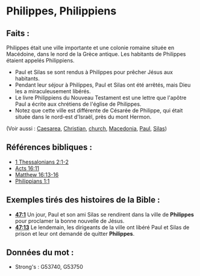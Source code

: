 # Philippes, Philippiens

## Faits :

Philippes était une ville importante et une colonie romaine située en Macédoine, dans le nord de la Grèce antique. Les habitants de Philippes étaient appelés Philippiens.

* Paul et Silas se sont rendus à Philippes pour prêcher Jésus aux habitants.
* Pendant leur séjour à Philippes, Paul et Silas ont été arrêtés, mais Dieu les a miraculeusement libérés.
* Le livre Philippiens du Nouveau Testament est une lettre que l'apôtre Paul a écrite aux chrétiens de l'église de Philippes.
* Notez que cette ville est différente de Césarée de Philippe, qui était située dans le nord-est d'Israël, près du mont Hermon.

(Voir aussi : [Caesarea](../names/caesarea.md), [Christian](../kt/christian.md), [church](../kt/church.md), [Macedonia](../names/macedonia.md), [Paul](../names/paul.md), [Silas](../names/silas.md))

## Références bibliques :

* [1 Thessalonians 2:1-2](rc://en/tn/help/1th/02/01)
* [Acts 16:11](rc://en/tn/help/act/16/11)
* [Matthew 16:13-16](rc://en/tn/help/mat/16/13)
* [Philippians 1:1](rc://en/tn/help/php/01/01)

## Exemples tirés des histoires de la Bible :

* __[47:1](rc://en/tn/help/obs/47/01)__ Un jour, Paul et son ami Silas se rendirent dans la ville de __Philippes__ pour proclamer la bonne nouvelle de Jésus.
* __[47:13](rc://en/tn/help/obs/47/13)__ Le lendemain, les dirigeants de la ville ont libéré Paul et Silas de prison et leur ont demandé de quitter __Philippes__.

## Données du mot :

* Strong's : G53740, G53750
